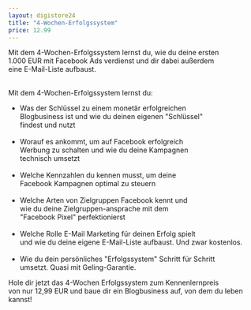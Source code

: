 ```yaml
---
layout: digistore24
title: "4-Wochen-Erfolgssystem"
price: 12.99
---
```

<p>Mit dem&#xA0;4-Wochen-Erfolgssystem lernst du, wie du deine ersten <br>1.000 EUR mit Facebook Ads verdienst und dir dabei au&#xDF;erdem <br>eine E-Mail-Liste aufbaust.&#xA0;</p>
<p><br>Mit dem 4-Wochen-Erfolgssystem lernst du:&#xA0;</p>
<ul><li>Was der Schl&#xFC;ssel zu einem monet&#xE4;r erfolgreichen <br>Blogbusiness ist und wie du deinen eigenen &quot;Schl&#xFC;ssel&quot; <br>findest und nutzt<br><br></li>
<li>Worauf es ankommt, um auf Facebook&#xA0;erfolgreich <br>Werbung zu schalten und wie du deine Kampagnen <br>technisch umsetzt<br><br></li>
<li>Welche Kennzahlen du kennen musst, um deine <br>Facebook Kampagnen optimal zu steuern<br><br></li>
<li>Welche Arten von Zielgruppen Facebook kennt und <br>wie du deine Zielgruppen-ansprache&#xA0;mit dem <br>&quot;Facebook Pixel&quot; perfektionierst<br><br></li>
<li>Welche Rolle E-Mail Marketing f&#xFC;r deinen Erfolg spielt <br>und wie du deine eigene E-Mail-Liste aufbaust. Und zwar kostenlos.<br><br></li>
<li>Wie du dein pers&#xF6;nliches &quot;Erfolgssystem&quot;&#xA0;Schritt f&#xFC;r Schritt<br>umsetzt. Quasi mit&#xA0;Geling-Garantie.</li>
</ul><p>Hole dir jetzt das 4-Wochen Erfolgssystem zum Kennenlernpreis&#xA0;<br>von nur 12,99 EUR und baue dir ein Blogbusiness auf, von dem du leben kannst!</p>